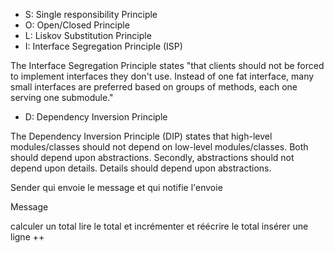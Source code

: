 ﻿* S: Single responsibility Principle
* O: Open/Closed Principle
* L: Liskov Substitution Principle
* I: Interface Segregation Principle (ISP)

The Interface Segregation Principle states "that clients should not be forced to implement interfaces they don't use. Instead of one fat interface, many small interfaces are preferred based on groups of methods, each one serving one submodule."



* D: Dependency Inversion Principle

The Dependency Inversion Principle (DIP) states that high-level modules/classes should not depend on low-level modules/classes. Both should depend upon abstractions. Secondly, abstractions should not depend upon details. Details should depend upon abstractions. 


Sender qui envoie le message et qui notifie l'envoie
    
Message 

calculer un total
    lire le total et incrémenter et réécrire le total
insérer une ligne
    ++